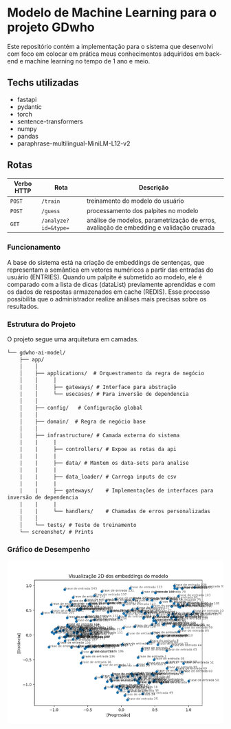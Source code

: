 # Modelo de Machine Learning para o projeto GDwho

Este repositório contém a implementação para o sistema que desenvolvi com foco em colocar em prática meus conhecimentos adquiridos em back-end e machine learning no tempo de 1 ano e meio.

## Techs utilizadas
  * fastapi
  * pydantic
  * torch
  * sentence-transformers
  * numpy
  * pandas
  * paraphrase-multilingual-MiniLM-L12-v2

## Rotas
| Verbo HTTP | Rota                                    | Descrição                                           |
|------------|-----------------------------------------|-----------------------------------------------------|
| `POST`     | `/train`                                | treinamento do modelo do usuário                    |
| `POST`     | `/guess`                                | processamento dos palpites no modelo                |
| `GET`      | `/analyze?id=&type=`                    | análise de modelos, parametrização de erros, avaliação de embedding  e validação cruzada |

### Funcionamento

A base do sistema está na criação de embeddings de sentenças, que representam a semântica em vetores numéricos a partir das entradas do usuário (ENTRIES). Quando um palpite é submetido ao modelo, ele é comparado com a lista de dicas (dataList) previamente aprendidas e com os dados de respostas armazenados em cache (REDIS). Esse processo possibilita que o administrador realize análises mais precisas sobre os resultados.

### Estrutura do Projeto

O projeto segue uma arquitetura em camadas.

```
└── gdwho-ai-model/
    ├── app/       
    │    │   
    │    ├── applications/  # Orquestramento da regra de negócio
    │    │     │
    |    │     ├── gateways/ # Interface para abstração
    |    │     └── usecases/ # Para inversão de dependencia
    │    │
    │    ├── config/   # Configuração global
    │    │
    │    ├── domain/  # Regra de negócio base
    │    │
    │    ├── infrastructure/ # Camada externa do sistema
    |    |     | 
    |    |     ├── controllers/ # Expoe as rotas da api
    |    |     | 
    |    |     ├── data/ # Mantem os data-sets para analise
    |    |     | 
    |    |     ├── data_loader/ # Carrega inputs de csv
    |    |     | 
    |    |     ├── gateways/    # Implementações de interfaces para inversão de dependencia
    |    |     | 
    |    |     └── handlers/    # Chamadas de erros personalizadas
    │    │
    │    └── tests/ # Teste de treinamento   
    └── screenshot/ # Prints         
```

### Gráfico de Desempenho ###
![desempenho imagem](./screenshot/analyze.png)
 